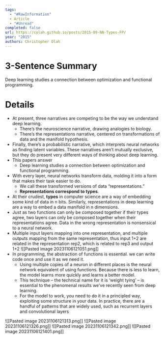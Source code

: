 ```yaml
---
tags:
  - "#RawInformation"
  - Article
  - "#Unread"
completed: false
url: https://colah.github.io/posts/2015-09-NN-Types-FP/
year: "2015"
authors: Christopher Olah
---
```


# 3-Sentence Summary
Deep learning studies a connection between optimization and functional programming.


# Details
- At present, three narratives are competing to be the way we understand deep learning. 
	- There’s the neuroscience narrative, drawing analogies to biology. 
	- There’s the representations narrative, centered on transformations of data and the manifold hypothesis. 
- Finally, there’s a probabilistic narrative, which interprets neural networks as finding latent variables. These narratives aren’t mutually exclusive, but they do present very different ways of thinking about deep learning.
- This papers answer
	- Deep learning studies a connection between optimization and functional programming.
- With every layer, neural networks transform data, molding it into a form that makes their task easier to do.
	- We call these transformed versions of data “representations.”
	- **Representations correspond to types**.
- At their crudest, **types** in computer science are a way of embedding some kind of data in n bits. Similarly, representations in deep learning are a way to embed a data manifold in n dimensions.
- Just as two functions can only be composed together if their types agree, two layers can only be composed together when their representations agree. Data in the wrong representation is nonsensical to a neural network.
- Multiple input layers mapping into one representation, and multiple outputs mapping from the same representation, thus input 1+2 are related in the representation rep2, which is related to rep3 and output 1+2
 ![[Pasted image 20231106121051.png]]
- In programming, the abstraction of functions is essential. we can write code once and use it as we need it.
    - Using multiple copies of a neuron in different places is the neural network equivalent of using functions. Because there is less to learn, the model learns more quickly and learns a better model.
    - This technique – the technical name for it is ‘weight tying’ – is essential to the phenomenal results we’ve recently seen from deep learning.
    - For the model to work, you need to do it in a principled way, exploiting some structure in your data. In practice, there are a handful of patterns that are widely used, such as recurrent layers and convolutional layers

![[Pasted image 20231106121313.png]]
![[Pasted image 20231106121326.png]]
![[Pasted image 20231106121342.png]]
![[Pasted image 20231106121401.png]]